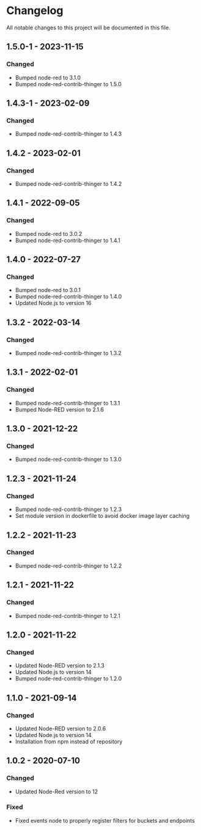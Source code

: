 # Changelog
All notable changes to this project will be documented in this file.

## 1.5.0-1 - 2023-11-15
### Changed
- Bumped node-red to 3.1.0
- Bumped node-red-contrib-thinger to 1.5.0

## 1.4.3-1 - 2023-02-09
### Changed
- Bumped node-red-contrib-thinger to 1.4.3

## 1.4.2 - 2023-02-01
### Changed
- Bumped node-red-contrib-thinger to 1.4.2

## 1.4.1 - 2022-09-05
### Changed
- Bumped node-red to 3.0.2
- Bumped node-red-contrib-thinger to 1.4.1

## 1.4.0 - 2022-07-27
### Changed
- Bumped node-red to 3.0.1
- Bumped node-red-contrib-thinger to 1.4.0
- Updated Node.js to version 16

## 1.3.2 - 2022-03-14
### Changed
- Bumped node-red-contrib-thinger to 1.3.2

## 1.3.1 - 2022-02-01
### Changed
- Bumped node-red-contrib-thinger to 1.3.1
- Bumped Node-RED version to 2.1.6

## 1.3.0 - 2021-12-22
### Changed
- Bumped node-red-contrib-thinger to 1.3.0

## 1.2.3 - 2021-11-24
### Changed
- Bumped node-red-contrib-thinger to 1.2.3
- Set module version in dockerfile to avoid docker image layer caching

## 1.2.2 - 2021-11-23
### Changed
- Bumped node-red-contrib-thinger to 1.2.2

## 1.2.1 - 2021-11-22
### Changed
- Bumped node-red-contrib-thinger to 1.2.1

## 1.2.0 - 2021-11-22
### Changed
- Updated Node-RED version to 2.1.3
- Updated Node.js to version 14
- Bumped node-red-contrib-thinger to 1.2.0

## 1.1.0 - 2021-09-14
### Changed
- Updated Node-RED version to 2.0.6
- Updated Node.js to version 14
- Installation from npm instead of repository

## 1.0.2 - 2020-07-10
### Changed
- Updated Node-Red version to 12

### Fixed
- Fixed events node to properly register filters for buckets and endpoints
